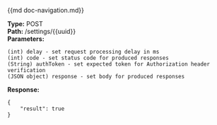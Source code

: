 {{md  doc-navigation.md}}

**Type:** POST<br>
**Path:** /settings/{{uuid}}<br>
**Parameters:**<br>
```shell
(int) delay - set request processing delay in ms
(int) code - set status code for produced responses
(String) authToken - set expected token for Authorization header verification
(JSON object) response - set body for produced responses
```
**Response:**<br>
```shell
{
    "result": true
}
```